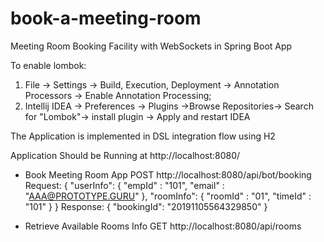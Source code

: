 # book-a-meeting-room
Meeting Room Booking Facility with WebSockets in Spring Boot App

To enable lombok:

1. File -> Settings -> Build, Execution, Deployment -> Annotation Processors -> Enable Annotation Processing;
2. Intellij IDEA -> Preferences -> Plugins ->Browse Repositories-> Search for "Lombok"-> install plugin -> Apply and restart IDEA

The Application is implemented in DSL integration flow using H2

Application Should be Running at http://localhost:8080/

- Book Meeting Room App
    POST http://localhost:8080/api/bot/booking
    Request:
    {
    	"userInfo": {
    		"empId" : "101",
    		"email" : "AAA@PROTOTYPE.GURU"
    	},
    	"roomInfo": {
    		"roomId" : "01",
    		"timeId" : "101"
    	}
    }
    Response:
    {
        "bookingId": "20191105564329850"
    }
    
- Retrieve Available Rooms Info
    GET http://localhost:8080/api/rooms     
